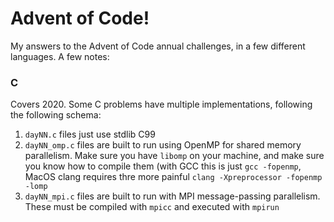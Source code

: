 # Advent of Code!

My answers to the Advent of Code annual challenges, in a few different languages. A few notes:

### C

Covers 2020. Some C problems have multiple implementations, following the following schema:

1. `dayNN.c` files just use stdlib C99
2. `dayNN_omp.c` files are built to run using OpenMP for shared memory parallelism. Make sure you have `libomp` on your machine, and make sure you know how to compile them (with GCC this is just `gcc -fopenmp`, MacOS clang requires thre more painful `clang -Xpreprocessor -fopenmp -lomp`
3. `dayNN_mpi.c` files are built to run with MPI message-passing parallelism. These must be compiled with `mpicc` and executed with `mpirun`
